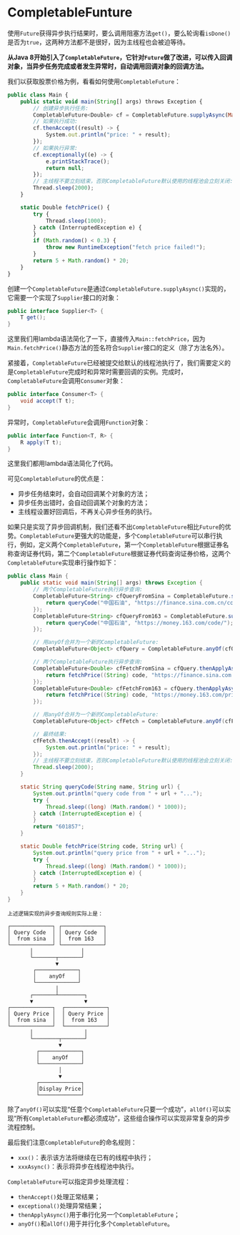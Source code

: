 # CompletableFunture

使用`Future`获得异步执行结果时，要么调用阻塞方法`get()`，要么轮询看`isDone()`是否为`true`，这两种方法都不是很好，因为主线程也会被迫等待。

**从Java 8开始引入了`CompletableFuture`，它针对`Future`做了改进，可以传入回调对象，当异步任务完成或者发生异常时，自动调用回调对象的回调方法。**

我们以获取股票价格为例，看看如何使用`CompletableFuture`：

```javascript
public class Main {
    public static void main(String[] args) throws Exception {
        // 创建异步执行任务:
        CompletableFuture<Double> cf = CompletableFuture.supplyAsync(Main::fetchPrice);
        // 如果执行成功:
        cf.thenAccept((result) -> {
            System.out.println("price: " + result);
        });
        // 如果执行异常:
        cf.exceptionally((e) -> {
            e.printStackTrace();
            return null;
        });
        // 主线程不要立刻结束，否则CompletableFuture默认使用的线程池会立刻关闭:
        Thread.sleep(2000);
    }

    static Double fetchPrice() {
        try {
            Thread.sleep(1000);
        } catch (InterruptedException e) {
        }
        if (Math.random() < 0.3) {
            throw new RuntimeException("fetch price failed!");
        }
        return 5 + Math.random() * 20;
    }
}

```

创建一个`CompletableFuture`是通过`CompletableFuture.supplyAsync()`实现的，它需要一个实现了`Supplier`接口的对象：

```java
public interface Supplier<T> {
    T get();
}
```

这里我们用lambda语法简化了一下，直接传入`Main::fetchPrice`，因为`Main.fetchPrice()`静态方法的签名符合`Supplier`接口的定义（除了方法名外）。

紧接着，`CompletableFuture`已经被提交给默认的线程池执行了，我们需要定义的是`CompletableFuture`完成时和异常时需要回调的实例。完成时，`CompletableFuture`会调用`Consumer`对象：

```java
public interface Consumer<T> {
    void accept(T t);
}
```

异常时，`CompletableFuture`会调用`Function`对象：

```java
public interface Function<T, R> {
    R apply(T t);
}
```

这里我们都用lambda语法简化了代码。

可见`CompletableFuture`的优点是：

- 异步任务结束时，会自动回调某个对象的方法；
- 异步任务出错时，会自动回调某个对象的方法；
- 主线程设置好回调后，不再关心异步任务的执行。

如果只是实现了异步回调机制，我们还看不出`CompletableFuture`相比`Future`的优势。`CompletableFuture`更强大的功能是，多个`CompletableFuture`可以串行执行，例如，定义两个`CompletableFuture`，第一个`CompletableFuture`根据证券名称查询证券代码，第二个`CompletableFuture`根据证券代码查询证券价格，这两个`CompletableFuture`实现串行操作如下：

```java
public class Main {
    public static void main(String[] args) throws Exception {
        // 两个CompletableFuture执行异步查询:
        CompletableFuture<String> cfQueryFromSina = CompletableFuture.supplyAsync(() -> {
            return queryCode("中国石油", "https://finance.sina.com.cn/code/");
        });
        CompletableFuture<String> cfQueryFrom163 = CompletableFuture.supplyAsync(() -> {
            return queryCode("中国石油", "https://money.163.com/code/");
        });

        // 用anyOf合并为一个新的CompletableFuture:
        CompletableFuture<Object> cfQuery = CompletableFuture.anyOf(cfQueryFromSina, cfQueryFrom163);

        // 两个CompletableFuture执行异步查询:
        CompletableFuture<Double> cfFetchFromSina = cfQuery.thenApplyAsync((code) -> {
            return fetchPrice((String) code, "https://finance.sina.com.cn/price/");
        });
        CompletableFuture<Double> cfFetchFrom163 = cfQuery.thenApplyAsync((code) -> {
            return fetchPrice((String) code, "https://money.163.com/price/");
        });

        // 用anyOf合并为一个新的CompletableFuture:
        CompletableFuture<Object> cfFetch = CompletableFuture.anyOf(cfFetchFromSina, cfFetchFrom163);

        // 最终结果:
        cfFetch.thenAccept((result) -> {
            System.out.println("price: " + result);
        });
        // 主线程不要立刻结束，否则CompletableFuture默认使用的线程池会立刻关闭:
        Thread.sleep(2000);
    }

    static String queryCode(String name, String url) {
        System.out.println("query code from " + url + "...");
        try {
            Thread.sleep((long) (Math.random() * 1000));
        } catch (InterruptedException e) {
        }
        return "601857";
    }

    static Double fetchPrice(String code, String url) {
        System.out.println("query price from " + url + "...");
        try {
            Thread.sleep((long) (Math.random() * 1000));
        } catch (InterruptedException e) {
        }
        return 5 + Math.random() * 20;
    }
}
```

```
上述逻辑实现的异步查询规则实际上是：

┌─────────────┐ ┌─────────────┐
│ Query Code  │ │ Query Code  │
│  from sina  │ │  from 163   │
└─────────────┘ └─────────────┘
       │               │
       └───────┬───────┘
               ▼
        ┌─────────────┐
        │    anyOf    │
        └─────────────┘
               │
       ┌───────┴────────┐
       ▼                ▼
┌─────────────┐  ┌─────────────┐
│ Query Price │  │ Query Price │
│  from sina  │  │  from 163   │
└─────────────┘  └─────────────┘
       │                │
       └────────┬───────┘
                ▼
         ┌─────────────┐
         │    anyOf    │
         └─────────────┘
                │
                ▼
         ┌─────────────┐
         │Display Price│
         └─────────────┘
```

除了`anyOf()`可以实现“任意个`CompletableFuture`只要一个成功”，`allOf()`可以实现“所有`CompletableFuture`都必须成功”，这些组合操作可以实现非常复杂的异步流程控制。

最后我们注意`CompletableFuture`的命名规则：

- `xxx()`：表示该方法将继续在已有的线程中执行；
- `xxxAsync()`：表示将异步在线程池中执行。

`CompletableFuture`可以指定异步处理流程：

- `thenAccept()`处理正常结果；
- `exceptional()`处理异常结果；
- `thenApplyAsync()`用于串行化另一个`CompletableFuture`；
- `anyOf()`和`allOf()`用于并行化多个`CompletableFuture`。